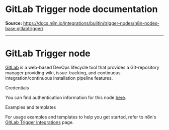 # GitLab Trigger node documentation

**Source:** https://docs.n8n.io/integrations/builtin/trigger-nodes/n8n-nodes-base.gitlabtrigger/

---

# GitLab Trigger node

[GitLab](https://gitlab.com/) is a web-based DevOps lifecycle tool that provides a Git-repository manager providing wiki, issue-tracking, and continuous integration/continuous installation pipeline features.

Credentials

You can find authentication information for this node [here](../../credentials/gitlab/).

Examples and templates

For usage examples and templates to help you get started, refer to n8n's [GitLab Trigger integrations](https://n8n.io/integrations/gitlab-trigger/) page.
